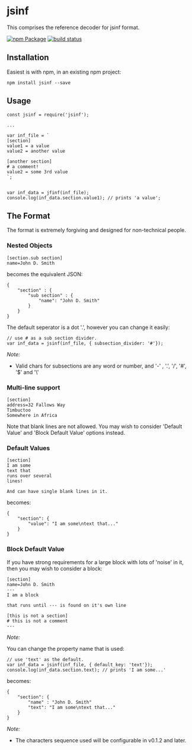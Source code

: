 # jsinf

This comprises the reference decoder for jsinf format.


[![npm Package](https://img.shields.io/npm/v/jsinf.svg)](https://www.npmjs.org/package/jsinf)
[![build status](https://secure.travis-ci.org/cmroanirgo/jsinf.svg)](http://travis-ci.org/cmroanirgo/jsinf)


## Installation

Easiest is with npm, in an existing npm project:

```
npm install jsinf --save
```

## Usage

```
const jsinf = require('jsinf');

...

var inf_file = `
[section]
value1 = a value
value2 = another value

[another section]
# a comment!
value2 = some 3rd value
`;


var inf_data = jfinf(inf_file);
console.log(inf_data.section.value1); // prints 'a value';
```



## The Format 

The format is extremely forgiving and designed for non-technical people.

### Nested Objects

```
[section.sub section]
name=John D. Smith
```

becomes the equivalent JSON:

```
{
	"section" : {
		"sub section" : {
			"name": "John D. Smith"
		}
	}
}
```

The default seperator is a dot '.', however you can change it easily:

```
// use # as a sub section divider.
var inf_data = jsinf(inf_file, { subsection_divider: '#'}); 
```

*Note:*

* Valid chars for subsections are any word or number, and '-' , '.', '/', '#', '$' and '\\'


### Multi-line support

```
[section]
address=32 Fallows Way
Timbuctoo
Somewhere in Africa
```

Note that blank lines are not allowed. You may wish to consider 'Default Value' and 'Block Default Value' options instead. 


### Default Values

```
[section]
I am some
text that 
runs over several
lines!

And can have single blank lines in it.
```

becomes:
```
{
	"section": {
		"value": "I am some\ntext that..."
	}
}
```


### Block Default Value ###

If you have strong requirements for a large block with lots of 'noise' in it, then you may wish to consider a block:
```
[section]
name=John D. Smith
---
I am a block

that runs until --- is found on it's own line

[this is not a section]
# this is not a comment
---
```

*Note:*

You can change the property name that is used:

```
// use 'text' as the default.
var inf_data = jsinf(inf_file, { default_key: 'text'}); 
console.log(inf_data.section.text); // prints 'I am some...'
```


becomes:

```
{
	"section": {
		"name" : "John D. Smith"
		"text": "I am some\ntext that..."
	}
}
```
*Note:*

* The characters sequence used will be configurable in v0.1.2 and later.




